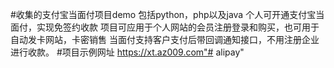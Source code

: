 #收集的支付宝当面付项目demo 包括python，php以及java
个人可开通支付宝当面付，实现免签约收款
项目可应用于个人网站的会员注册登录和购买，也可用于自动发卡网站，卡密销售
当面付支持客户支付后带回调通知接口，不用注册企业进行收款。
#项目示例网址 https://xt.az009.com"# alipay" 
